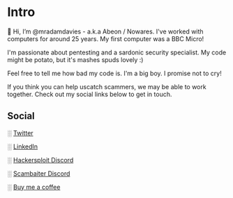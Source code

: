 # Intro

👋 Hi, I’m @mradamdavies - a.k.a Abeon / Nowares.
I've worked with computers for around 25 years. My first computer was a BBC Micro!

I'm passionate about pentesting and a sardonic security specialist. My code might be potato, but it's mashes spuds lovely :)

Feel free to tell me how bad my code is. I'm a big boy. I promise not to cry!

If you think you can help uscatch scammers, we may be able to work together. Check out my social links below to get in touch. 


## Social
░ [Twitter](https://twitter.com/mradamdavies)

░ [LinkedIn](https://www.linkedin.com/in/mradamdavies/)

░ [Hackersploit Discord](https://discord.gg/hackersploit)

░ [Scambaiter Discord](https://discord.gg/WNmkymSH)

░ [Buy me a coffee](https://www.buymeacoffee.com/mradamdavies)
